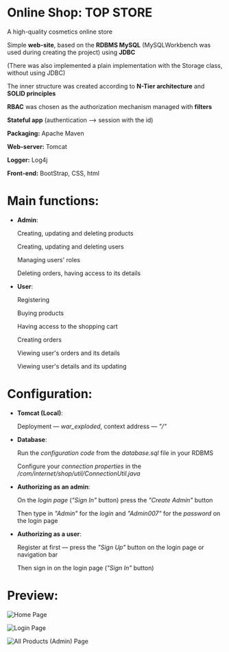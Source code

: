 # Online Shop: TOP STORE

A high-quality cosmetics online store

Simple **web-site**, based on the **RDBMS MySQL** (MySQLWorkbench was used during creating the project) using **JDBC**

(There was also implemented a plain implementation with the Storage class, without using JDBC)

The inner structure was created according to **N-Tier architecture** and **SOLID principles**

**RBAC** was chosen as the authorization mechanism managed with **filters**

**Stateful app** (authentication —> session with the id)

**Packaging:** Apache Maven

**Web-server:** Tomcat

**Logger:** Log4j
 
**Front-end:** BootStrap, CSS, html

# Main functions:

- **Admin**:

  Creating, updating and deleting products
  
  Creating, updating and deleting users
  
  Managing users' roles
  
  Deleting orders, having access to its details
  
- **User**:

  Registering
  
  Buying products
  
  Having access to the shopping cart
  
  Creating orders
  
  Viewing user's orders and its details
  
  Viewing user's details and its updating
  
# Configuration:

- **Tomcat (Local)**:

  Deployment — _war_exploded_, context address — _"/"_

- **Database**:

  Run the _configuration code_ from the _database.sql_ file in your RDBMS

  Configure your _connection properties_ in the _/com/internet/shop/util/ConnectionUtil.java_
  
- **Authorizing as an admin**:

  On the _login page_ (_"Sign In"_ button) press the _"Create Admin"_ button
  
  Then type in _"Admin"_ for the _login_ and _"Admin007"_ for the _password_ on the login page

- **Authorizing as a user**:

  Register at first — press the _"Sign Up"_ button on the login page or navigation bar
  
  Then sign in on the login page (_"Sign In"_ button)
  
# Preview:

![Home Page](https://i.imgur.com/JjQh5KP.png)

![Login Page](https://i.imgur.com/jaPWeaJ.png)

![All Products (Admin) Page](https://i.imgur.com/HgPEuZN.png)

